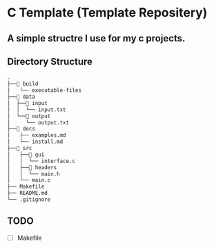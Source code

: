 # C Template (Template Repositery)
A simple structre I use for my c projects.
---

## Directory Structure
```bash
.
├──📁 build
│   └── executable-files
├──📁 data
│  ├──📁 input
│  │  └── input.txt
│  └──📁 output
│     └── output.txt
├──📁 docs
│   ├── examples.md
│   └── install.md
├──📁 src
│   ├──📁 gui
│   │  └── interface.c
│   ├──📁 headers
│   │  └── main.h
│   └── main.c
├── Makefile
├── README.md
└── .gitignore

```

## TODO
- [ ] Makefile
